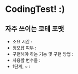 # CodingTest! :)

## 자주 쓰이는 코테 포맷
- 소요 시간 : 
- 정오답 여부 : 
- 구현해야 하는 기능 및 구현 방법 : 
- 사용할 변수들 : 
- 1단계, ~ : 
